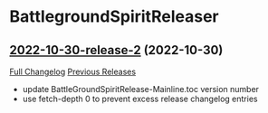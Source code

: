# BattlegroundSpiritReleaser

## [2022-10-30-release-2](https://github.com/AlexFolland/BattlegroundSpiritReleaser/tree/2022-10-30-release-2) (2022-10-30)
[Full Changelog](https://github.com/AlexFolland/BattlegroundSpiritReleaser/compare/2022-10-30-release...2022-10-30-release-2) [Previous Releases](https://github.com/AlexFolland/BattlegroundSpiritReleaser/releases)

- update BattleGroundSpiritRelease-Mainline.toc version number  
- use fetch-depth 0 to prevent excess release changelog entries  
